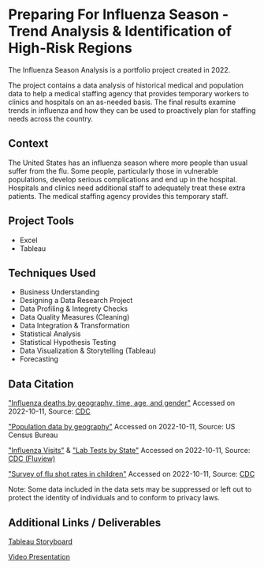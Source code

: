 # Preparing For Influenza Season - Trend Analysis & Identification of High-Risk Regions

The Influenza Season Analysis is a portfolio project created in 2022.

The project contains a data analysis of historical medical and population data to help a medical staffing agency that provides temporary workers to clinics and hospitals on an as-needed basis. The final results examine trends in influenza and how they can be used to proactively plan for staffing needs across the country.

## Context
The United States has an influenza season where more people than usual suffer from the flu. Some people, particularly those in vulnerable populations, develop serious complications and end up in the hospital. Hospitals and clinics need additional staff to adequately treat these extra patients. The medical staffing agency provides this temporary staff.

## Project Tools
- Excel
- Tableau

## Techniques Used
- Business Understanding
- Designing a Data Research Project
- Data Profiling & Integrety Checks
- Data Quality Measures (Cleaning)
- Data Integration & Transformation
- Statistical Analysis
- Statistical Hypothesis Testing
- Data Visualization & Storytelling (Tableau)
- Forecasting

## Data Citation
["Influenza deaths by geography, time, age, and gender"](https://coach-courses-us.s3.amazonaws.com/public/courses/da_program/CDC_Influenza_Deaths_edited.xlsx) Accessed on 2022-10-11, Source: [CDC](https://wonder.cdc.gov/ucd-icd10.html)

["Population data by geography"](https://coach-courses-us.s3.amazonaws.com/public/courses/data-immersion/A1-A2_Influenza_Project/Census_Population_transformed_202101.csv) Accessed on 2022-10-11, Source: US Census Bureau

["Influenza Visits"](https://images.careerfoundry.com/public/courses/data-immersion/A1-A2_Influenza_Project/CDC_Influenza_Visits.xlsx) & ["Lab Tests by State"](https://images.careerfoundry.com/public/courses/data-immersion/A1-A2_Influenza_Project/CDC_Lab_Tests.xlsx) Accessed on 2022-10-11, Source: [CDC (Fluview)](https://gis.cdc.gov/grasp/fluview/fluportaldashboard.html)

["Survey of flu shot rates in children"](https://images.careerfoundry.com/public/courses/data-immersion/A1-A2_Influenza_Project/NIS_Flu_Shot_Survey_reduced.xlsx) Accessed on 2022-10-11, Source: [CDC](https://www.cdc.gov/vaccines/imz-managers/nis/about.html)

Note: Some data included in the data sets may be suppressed or left out to protect the identity of individuals and to conform to privacy laws.

## Additional Links / Deliverables
[Tableau Storyboard](https://public.tableau.com/views/PreparingForInfluenzaSeason/PreparingforInlfuenzaSeason?:language=en-GB&:display_count=n&:origin=viz_share_link)

[Video Presentation](https://youtu.be/ZpqMBK0VfPc)
